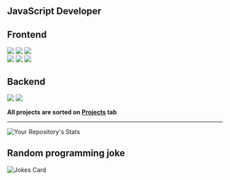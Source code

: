 ## JavaScript Developer

## Frontend
![](https://img.shields.io/badge/-HTML5%26CSS3-lightgrey) ![](https://img.shields.io/badge/-JavaScript-green) ![](https://img.shields.io/badge/-React-blue)
<br/>
![](https://img.shields.io/badge/SASS-SCSS-brightgreen) ![](https://img.shields.io/badge/-Bootstrap-9cf) ![](https://img.shields.io/badge/-TailwindCSS-32c0b8)

## Backend
![](https://img.shields.io/badge/Node-Express-success)
![](https://img.shields.io/badge/MongoDB-Mongoose-purple)

<b>All projects are sorted on <a href="https://github.com/BogdanCikota?tab=projects">Projects<a/> tab</b>
<hr/>
  
<!-- [![Top Langs](https://github-readme-stats.vercel.app/api/top-langs/?username=BogdanCikota&layout=compact)](https://github.com/anuraghazra/github-readme-stats) -->

![Your Repository's Stats](https://github-readme-stats.vercel.app/api/top-langs/?username=BogdanCikota&theme=light&layout=compact)

## Random programming joke
![Jokes Card](https://readme-jokes.vercel.app/api)
